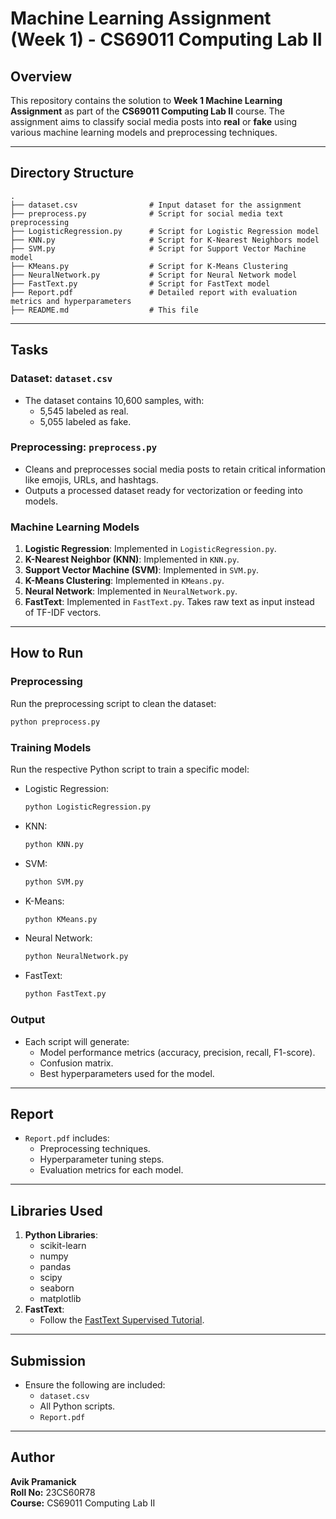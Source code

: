 # Machine Learning Assignment (Week 1) - CS69011 Computing Lab II

## Overview

This repository contains the solution to **Week 1 Machine Learning Assignment** as part of the **CS69011 Computing Lab II** course. The assignment aims to classify social media posts into **real** or **fake** using various machine learning models and preprocessing techniques.

---

## Directory Structure

```
.
├── dataset.csv                # Input dataset for the assignment
├── preprocess.py              # Script for social media text preprocessing
├── LogisticRegression.py      # Script for Logistic Regression model
├── KNN.py                     # Script for K-Nearest Neighbors model
├── SVM.py                     # Script for Support Vector Machine model
├── KMeans.py                  # Script for K-Means Clustering
├── NeuralNetwork.py           # Script for Neural Network model
├── FastText.py                # Script for FastText model
├── Report.pdf                 # Detailed report with evaluation metrics and hyperparameters
├── README.md                  # This file
```

---

## Tasks

### Dataset: `dataset.csv`
- The dataset contains 10,600 samples, with:
  - 5,545 labeled as real.
  - 5,055 labeled as fake.

### Preprocessing: `preprocess.py`
- Cleans and preprocesses social media posts to retain critical information like emojis, URLs, and hashtags.
- Outputs a processed dataset ready for vectorization or feeding into models.

### Machine Learning Models
1. **Logistic Regression**: Implemented in `LogisticRegression.py`.
2. **K-Nearest Neighbor (KNN)**: Implemented in `KNN.py`.
3. **Support Vector Machine (SVM)**: Implemented in `SVM.py`.
4. **K-Means Clustering**: Implemented in `KMeans.py`.
5. **Neural Network**: Implemented in `NeuralNetwork.py`.
6. **FastText**: Implemented in `FastText.py`. Takes raw text as input instead of TF-IDF vectors.

---

## How to Run

### Preprocessing
Run the preprocessing script to clean the dataset:
```bash
python preprocess.py
```

### Training Models
Run the respective Python script to train a specific model:
- Logistic Regression:
  ```bash
  python LogisticRegression.py
  ```
- KNN:
  ```bash
  python KNN.py
  ```
- SVM:
  ```bash
  python SVM.py
  ```
- K-Means:
  ```bash
  python KMeans.py
  ```
- Neural Network:
  ```bash
  python NeuralNetwork.py
  ```
- FastText:
  ```bash
  python FastText.py
  ```

### Output
- Each script will generate:
  - Model performance metrics (accuracy, precision, recall, F1-score).
  - Confusion matrix.
  - Best hyperparameters used for the model.

---

## Report
- `Report.pdf` includes:
  - Preprocessing techniques.
  - Hyperparameter tuning steps.
  - Evaluation metrics for each model.

---

## Libraries Used
1. **Python Libraries**:
   - scikit-learn
   - numpy
   - pandas
   - scipy
   - seaborn
   - matplotlib
2. **FastText**:
   - Follow the [FastText Supervised Tutorial](https://fasttext.cc/docs/en/supervised-tutorial.html).

---

## Submission
- Ensure the following are included:
  - `dataset.csv`
  - All Python scripts.
  - `Report.pdf`

---

## Author

**Avik Pramanick**  
**Roll No:** 23CS60R78  
**Course:** CS69011 Computing Lab II  
